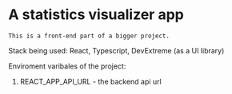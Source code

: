 # A statistics visualizer app

```This is a front-end part of a bigger project.```

Stack being used: React, Typescript, DevExtreme (as a UI library)

Enviroment varibales of the project:
1. REACT_APP_API_URL - the backend api url